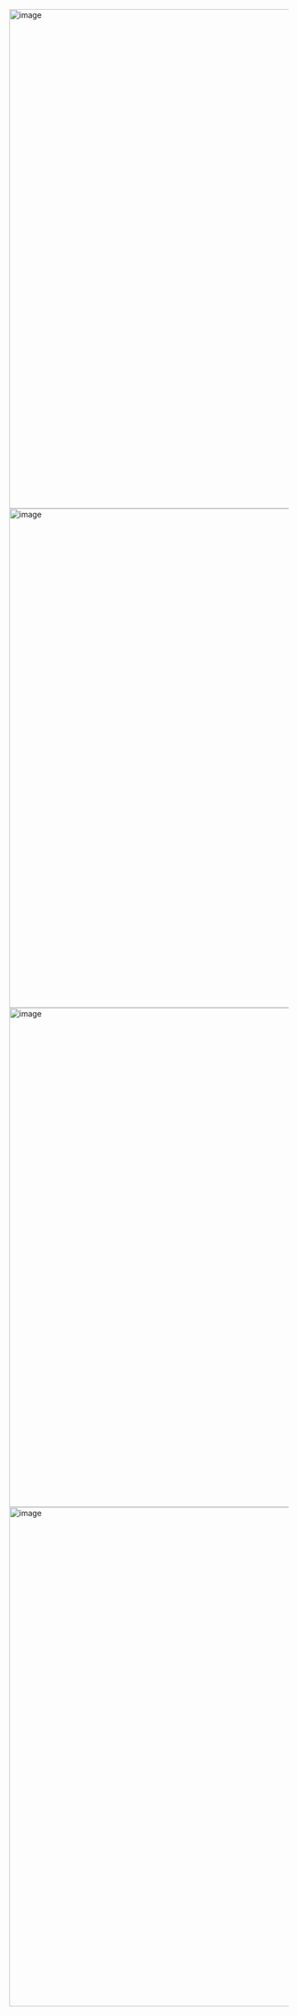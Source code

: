 <img width="1440" height="900" alt="image" src="https://github.com/user-attachments/assets/eb9c4f80-6489-4e5c-b4df-dc0fe6d3d17c" />
<img width="1440" height="900" alt="image" src="https://github.com/user-attachments/assets/3288d985-2b49-4f8e-bf37-ad057b70bb29" />
<img width="1440" height="900" alt="image" src="https://github.com/user-attachments/assets/cf6ed748-2649-43be-a673-cbd3ea706f21" />
<img width="1440" height="900" alt="image" src="https://github.com/user-attachments/assets/8d6ee836-c344-4e19-946e-e6a46b6e7253" />
